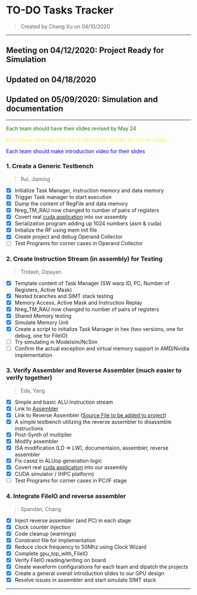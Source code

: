 # TO-DO Tasks Tracker
> Created by Chang Xu on 04/10/2020
---
## Meeting on 04/12/2020: Project Ready for Simulation

## Updated on 04/18/2020

## Updated on 05/09/2020: Simulation and documentation

---
<span style="color:green">Each team should have their slides revised by May 24</span>

<span style="color:yellow">Each team come up with a test instruction stream for corner cases</span>

<span style="color:blue">Each team should make introduction video for their slides</span>


### 1. Create a Generic Testbench

> Rui, Jiaming
- [x] Initialize Task Manager, instruction memory and data memory
- [x] Trigger Task manager to start execution
- [x] Dump the content of RegFile and data memory
- [x] Nreg_TM_RAU now changed to number of pairs of registers
- [x] Covert real [cuda application](../cuda/add.cu) into our assembly
- [x] Serialization program adding up 1024 numbers (asm & cuda)
- [x] Initialize the RF using mem init file
- [x] Create project and debug Operand Collector
- [ ] Test Programs for corner cases in Operand Collector
### 2. Create Instruction Stream (in assembly) for Testing
> Tridash, Dipayan
- [x] Template content of Task Manager (SW warp ID, PC, Number of Registers, Active Mask)
- [x] Nested branches and SIMT stack testing
- [x] Memory Access, Active Mask and Instruction Replay
- [x] Nreg_TM_RAU now changed to number of pairs of registers
- [x] Shared Memory testing
- [x] Simulate Memory Unit
- [x] Create a script to initialize Task Manager in hex (two versions, one for debug, one for FileIO)
- [ ] Try simulating in Modelsim/NcSim
- [ ] Confirm the actual exception and virtual memory support in AMD/Nvidia implementation
### 3. Verify Assembler and Reverse Assembler (much easier to verify together)
> Eda, Yang
- [x] Simple and basic ALU instruction stream</span>
- [x] Link to [Assembler](https://github.com/L1ttleFlyyy/EE560-GPU-ISA-Assembler)
- [x] Link to Reverse Assembler ([Source File to be added to project]())
- [x] A simple testbench utilizing the reverse assembler to disassmble instructions
- [x] Post-Synth of multiplier
- [x] Modify assembler
- [x] ISA modification (LD => LW), documentaion, assembler, reverse assembler
- [x] Fix casez in ALUop generation logic
- [x] Covert real [cuda application](../cuda/mulv.cu) into our assembly
- [x] CUDA simulator / (HPC platform)
- [ ] Test Programs for corner cases in PC/IF stage
### 4. Integrate FileIO and reverse assembler
> Spandan, Chang
- [x] Inject reverse assembler (and PC) in each stage
- [x] Clock counter injection
- [x] Code cleanup (warnings)
- [x] Constraint file for implementation
- [x] Reduce clock frequency to 50Mhz using Clock Wizard
- [x] Complete gpu_top_with_FileIO
- [x] Verify FileIO reading/writing on board
- [x] Create waveform configurations for each team and dipatch the projects
- [x] Create a general overall introduction slides to our GPU design
- [x] Resolve issues in assembler and start simulate SIMT stack
---